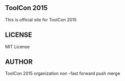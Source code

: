 ## ToolCon 2015
This is official site for ToolCon 2015
## LICENSE
MIT License
## AUTHOR
ToolCon 2015 organization
non -fast forward push merge
